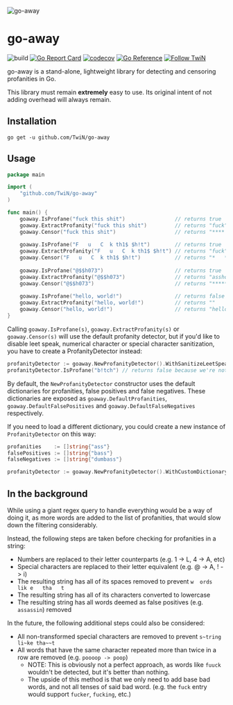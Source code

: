 ![go-away](/.github/assets/go-away.png)

# go-away
![build](https://github.com/TwiN/go-away/workflows/build/badge.svg)
[![Go Report Card](https://goreportcard.com/badge/github.com/TwiN/go-away)](https://goreportcard.com/report/github.com/TwiN/go-away)
[![codecov](https://codecov.io/gh/TwiN/go-away/branch/master/graph/badge.svg)](https://codecov.io/gh/TwiN/go-away)
[![Go Reference](https://pkg.go.dev/badge/github.com/TwiN/go-away.svg)](https://pkg.go.dev/github.com/TwiN/go-away)
[![Follow TwiN](https://img.shields.io/github/followers/TwiN?label=Follow&style=social)](https://github.com/TwiN)

go-away is a stand-alone, lightweight library for detecting and censoring profanities in Go.

This library must remain **extremely** easy to use. Its original intent of not adding overhead will always remain.


## Installation
```console
go get -u github.com/TwiN/go-away
```


## Usage
```go
package main

import (
    "github.com/TwiN/go-away"
)

func main() {
    goaway.IsProfane("fuck this shit")                // returns true
    goaway.ExtractProfanity("fuck this shit")         // returns "fuck"
    goaway.Censor("fuck this shit")                   // returns "**** this ****"
    
    goaway.IsProfane("F   u   C  k th1$ $h!t")        // returns true
    goaway.ExtractProfanity("F   u   C  k th1$ $h!t") // returns "fuck"
    goaway.Censor("F   u   C  k th1$ $h!t")           // returns "*   *   *  * th1$ ****"
    
    goaway.IsProfane("@$$h073")                       // returns true
    goaway.ExtractProfanity("@$$h073")                // returns "asshole"
    goaway.Censor("@$$h073")                          // returns "*******"
    
    goaway.IsProfane("hello, world!")                 // returns false
    goaway.ExtractProfanity("hello, world!")          // returns ""
    goaway.Censor("hello, world!")                    // returns "hello, world!"
}
```

Calling `goaway.IsProfane(s)`, `goaway.ExtractProfanity(s)` or `goaway.Censor(s)` will use the default profanity detector,
but if you'd like to disable leet speak, numerical character or special character sanitization, you have to create a
ProfanityDetector instead:
```go
profanityDetector := goaway.NewProfanityDetector().WithSanitizeLeetSpeak(false).WithSanitizeSpecialCharacters(false).WithSanitizeAccents(false)
profanityDetector.IsProfane("b!tch") // returns false because we're not sanitizing special characters
```

By default, the `NewProfanityDetector` constructor uses the default dictionaries for profanities, false positives and false negatives.
These dictionaries are exposed as `goaway.DefaultProfanities`, `goaway.DefaultFalsePositives` and `goaway.DefaultFalseNegatives` respectively.

If you need to load a different dictionary, you could create a new instance of `ProfanityDetector` on this way:
```go
profanities    := []string{"ass"}
falsePositives := []string{"bass"}
falseNegatives := []string{"dumbass"}

profanityDetector := goaway.NewProfanityDetector().WithCustomDictionary(profanities, falsePositives, falseNegatives)
```


## In the background
While using a giant regex query to handle everything would be a way of doing it, as more words 
are added to the list of profanities, that would slow down the filtering considerably.

Instead, the following steps are taken before checking for profanities in a string:

- Numbers are replaced to their letter counterparts (e.g. 1 -> L, 4 -> A, etc)
- Special characters are replaced to their letter equivalent (e.g. @ -> A, ! -> i)
- The resulting string has all of its spaces removed to prevent `w  ords  lik e   tha   t`
- The resulting string has all of its characters converted to lowercase
- The resulting string has all words deemed as false positives (e.g. `assassin`) removed

In the future, the following additional steps could also be considered:
- All non-transformed special characters are removed to prevent `s~tring li~ke tha~~t`
- All words that have the same character repeated more than twice in a row are removed (e.g. `poooop -> poop`)
  - NOTE: This is obviously not a perfect approach, as words like `fuuck` wouldn't be detected, but it's better than nothing.
  - The upside of this method is that we only need to add base bad words, and not all tenses of said bad word. (e.g. the `fuck` entry would support `fucker`, `fucking`, etc.)
  